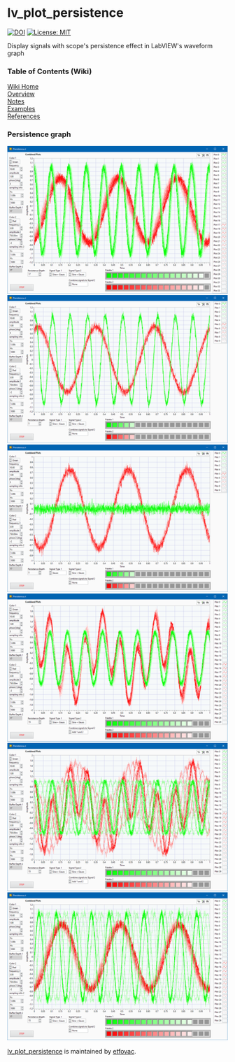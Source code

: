 # lv_plot_persistence

[![DOI](https://zenodo.org/badge/390360300.svg)](https://zenodo.org/badge/latestdoi/390360300) 
[![License: MIT](https://img.shields.io/badge/License-MIT-blue.svg)](https://github.com/etfovac/lv_plot_persistence/blob/master/LICENSE) 

Display signals with scope's persistence effect in LabVIEW's waveform graph

### Table of Contents (Wiki)
[Wiki Home](https://github.com/etfovac/lv_plot_persistence/wiki)  
[Overview](https://github.com/etfovac/lv_plot_persistence/wiki/Overview)  
[Notes](https://github.com/etfovac/lv_plot_persistence/wiki/Notes)  
[Examples](https://github.com/etfovac/lv_plot_persistence/wiki/Examples)  
[References](https://github.com/etfovac/lv_plot_persistence/wiki/References)  

### Persistence graph  
<img src="./graphics/2021-07-30_005900.png" alt="Persistence_FP">  
<img src="./graphics/2021-07-30_005906.png" alt="Persistence_FP">  
<img src="./graphics/2021-07-30_005937.png" alt="Persistence_FP">  
<img src="./graphics/2021-07-30_010029.png" alt="Persistence_FP">  
<img src="./graphics/2021-07-30_010201.png" alt="Persistence_FP">   
<img src="./graphics/2021-07-30_010242.png" alt="Persistence_FP">   

[lv_plot_persistence](https://github.com/etfovac/lv_plot_persistence) is maintained by [etfovac](https://github.com/etfovac).
